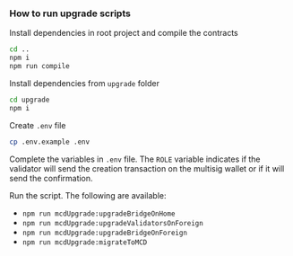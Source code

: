 ### How to run upgrade scripts

Install dependencies in root project and compile the contracts
```bash
cd ..
npm i
npm run compile
```

Install dependencies from `upgrade` folder
```bash
cd upgrade
npm i
```

Create `.env` file
```bash
cp .env.example .env
```

Complete the variables in `.env` file. The `ROLE` variable indicates if the validator will send the creation transaction on the multisig wallet or if it will send the confirmation.

Run the script. The following are available:
* `npm run mcdUpgrade:upgradeBridgeOnHome`
* `npm run mcdUpgrade:upgradeValidatorsOnForeign`
* `npm run mcdUpgrade:upgradeBridgeOnForeign`
* `npm run mcdUpgrade:migrateToMCD`
